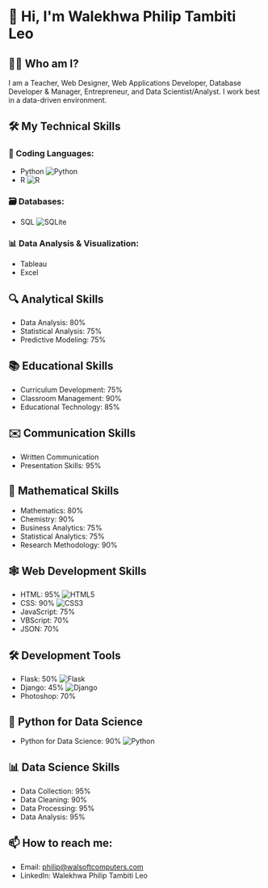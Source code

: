 # 👋 Hi, I'm Walekhwa Philip Tambiti Leo

## 👨‍💻 Who am I?
I am a Teacher, Web Designer, Web Applications Developer, Database Developer & Manager, Entrepreneur, and Data Scientist/Analyst. I work best in a data-driven environment.

## 🛠️ My Technical Skills
  
### 🐍 Coding Languages:
- Python ![Python](https://img.shields.io/badge/-Python-black?style=flat-square&logo=Python)
- R ![R](https://img.shields.io/badge/-R-black?style=flat-square&logo=R)

### 🗃️ Databases:
- SQL ![SQLite](https://img.shields.io/badge/-SQLite-black?style=flat-square&logo=SQLite)

### 📊 Data Analysis & Visualization:
- Tableau
- Excel

## 🔍 Analytical Skills
- Data Analysis: 80%
- Statistical Analysis: 75%
- Predictive Modeling: 75%

## 📚 Educational Skills
- Curriculum Development: 75%
- Classroom Management: 90%
- Educational Technology: 85%

## ✉️ Communication Skills
- Written Communication
- Presentation Skills: 95%

## 🧮 Mathematical Skills
- Mathematics: 80%
- Chemistry: 90%
- Business Analytics: 75%
- Statistical Analytics: 75%
- Research Methodology: 90%

## 🕸️ Web Development Skills
- HTML: 95% ![HTML5](https://img.shields.io/badge/-HTML5-black?style=flat-square&logo=HTML5)
- CSS: 90% ![CSS3](https://img.shields.io/badge/-CSS3-black?style=flat-square&logo=css3&logoColor=blue)
- JavaScript: 75% 
- VBScript: 70%
- JSON: 70%

## 🛠️ Development Tools
- Flask: 50% ![Flask](https://img.shields.io/badge/-Flask-black?style=flat-square&logo=flask)
- Django: 45% ![Django](https://img.shields.io/badge/-Django-black?style=flat-square&logo=django)
- Photoshop: 70% 

## 🐍 Python for Data Science
- Python for Data Science: 90% ![Python](https://img.shields.io/badge/-Python-black?style=flat-square&logo=Python)

## 📊 Data Science Skills
- Data Collection: 95%
- Data Cleaning: 90%
- Data Processing: 95%
- Data Analysis: 95%

## 📫 How to reach me:
- Email: philip@walsoftcomputers.com
- LinkedIn: Walekhwa Philip Tambiti Leo
